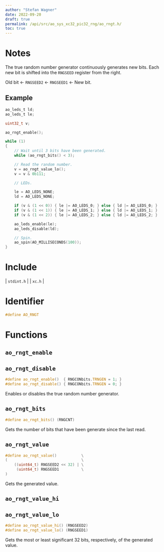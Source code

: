 ```yaml
---
author: "Stefan Wagner"
date: 2022-09-20
draft: true
permalink: /api/src/ao_sys_xc32_pic32_rng/ao_rngt.h/
toc: true
---
```


# Notes

The true random number generator continuously generates new bits. Each new bit is shifted into the `RNGSEED` register from the right.

Old bit &larr; `RNGSEED2` &larr; `RNGSEED1` &larr; New bit.

## Example

```c
ao_leds_t ld;
ao_leds_t le;
```

```c
uint32_t v;
```

```c
ao_rngt_enable();

while (1)
{
    // Wait until 3 bits have been generated.
    while (ao_rngt_bits() < 3);

    // Read the random number.
    v = ao_rngt_value_lo();
    v = v & 0b111;

    // LEDs.

    le = AO_LEDS_NONE;
    ld = AO_LEDS_NONE;

    if (v & (1 << 0)) { le |= AO_LEDS_0; } else { ld |= AO_LEDS_0; }
    if (v & (1 << 1)) { le |= AO_LEDS_1; } else { ld |= AO_LEDS_1; }
    if (v & (1 << 2)) { le |= AO_LEDS_2; } else { ld |= AO_LEDS_2; }

    ao_leds_enable(le);
    ao_leds_disable(ld);

    // Spin.
    ao_spin(AO_MILLISECONDS(100));
}
```

# Include

| `stdint.h` |
| `xc.h` |

# Identifier

```c
#define AO_RNGT
```

# Functions

## `ao_rngt_enable`
## `ao_rngt_disable`

```c
#define ao_rngt_enable()  { RNGCONbits.TRNGEN = 1; }
#define ao_rngt_disable() { RNGCONbits.TRNGEN = 0; }
```

Enables or disables the true random number generator.

## `ao_rngt_bits`

```c
#define ao_rngt_bits() (RNGCNT)
```

Gets the number of bits that have been generate since the last read.

## `ao_rngt_value`

```c
#define ao_rngt_value()           \
(                                 \
    ((uint64_t) RNGSEED2 << 32) | \
     (uint64_t) RNGSEED1          \
)
```

Gets the generated value.

## `ao_rngt_value_hi`
## `ao_rngt_value_lo`

```c
#define ao_rngt_value_hi() (RNGSEED2)
#define ao_rngt_value_lo() (RNGSEED1)
```

Gets the most or least significant 32 bits, respectively, of the generated value.
